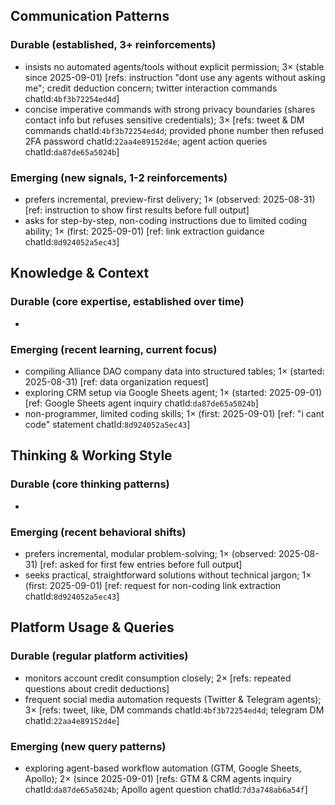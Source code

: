 ## Communication Patterns
### Durable (established, 3+ reinforcements)
- insists no automated agents/tools without explicit permission; 3× (stable since 2025-09-01) [refs: instruction "dont use any agents without asking me"; credit deduction concern; twitter interaction commands chatId:`4bf3b72254ed4d`]
- concise imperative commands with strong privacy boundaries (shares contact info but refuses sensitive credentials); 3× [refs: tweet & DM commands chatId:`4bf3b72254ed4d`; provided phone number then refused 2FA password chatId:`22aa4e89152d4e`; agent action queries chatId:`da87de65a5024b`]

### Emerging (new signals, 1-2 reinforcements)
- prefers incremental, preview-first delivery; 1× (observed: 2025-08-31) [ref: instruction to show first results before full output]
- asks for step-by-step, non-coding instructions due to limited coding ability; 1× (first: 2025-09-01) [ref: link extraction guidance chatId:`8d924052a5ec43`]

## Knowledge & Context
### Durable (core expertise, established over time)
- 

### Emerging (recent learning, current focus)  
- compiling Alliance DAO company data into structured tables; 1× (started: 2025-08-31) [ref: data organization request]
- exploring CRM setup via Google Sheets agent; 1× (started: 2025-09-01) [ref: Google Sheets agent inquiry chatId:`da87de65a5024b`]
- non-programmer, limited coding skills; 1× (first: 2025-09-01) [ref: "i cant code" statement chatId:`8d924052a5ec43`]

## Thinking & Working Style
### Durable (core thinking patterns)
- 

### Emerging (recent behavioral shifts)
- prefers incremental, modular problem-solving; 1× (observed: 2025-08-31) [ref: asked for first few entries before full output]
- seeks practical, straightforward solutions without technical jargon; 1× (first: 2025-09-01) [ref: request for non-coding link extraction chatId:`8d924052a5ec43`]

## Platform Usage & Queries
### Durable (regular platform activities)
- monitors account credit consumption closely; 2× [refs: repeated questions about credit deductions]
- frequent social media automation requests (Twitter & Telegram agents); 3× [refs: tweet, like, DM commands chatId:`4bf3b72254ed4d`; telegram DM chatId:`22aa4e89152d4e`]

### Emerging (new query patterns)
- exploring agent-based workflow automation (GTM, Google Sheets, Apollo); 2× (since 2025-09-01) [refs: GTM & CRM agents inquiry chatId:`da87de65a5024b`; Apollo agent question chatId:`7d3a748ab6a54f`]